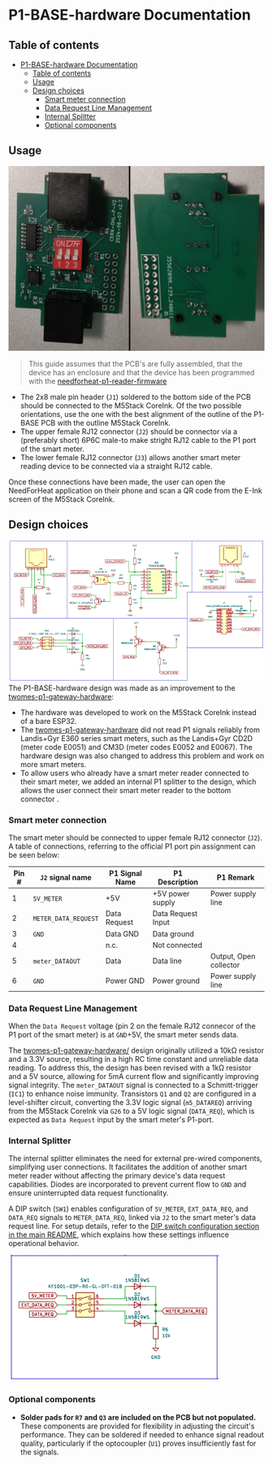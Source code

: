 # P1-BASE-hardware Documentation

## Table of contents
- [P1-BASE-hardware Documentation](#p1-base-hardware-documentation)
  - [Table of contents](#table-of-contents)
  - [Usage](#usage)
  - [Design choices](#design-choices)
    - [Smart meter connection](#smart-meter-connection)
    - [Data Request Line Management](#data-request-line-management)
    - [Internal Splitter](#internal-splitter)
    - [Optional components](#optional-components)

## Usage
<img src="../images/pcb.jpg" width="600"  />

> This guide assumes that the PCB's are fully assembled, that the device has an enclosure and that the device has been programmed with the [needforheat-p1-reader-firmware](https://github.com/energietransitie/needforheat-p1-reader-firmware) 

* The 2x8 male pin header (`J1`) soldered to the bottom side of the PCB should be connected to the M5Stack CoreInk. Of the two possible orientations, use the  one with the best alignment of the outline of the P1-BASE PCB with the outline M5Stack CoreInk. 
* The upper female RJ12 connector (`J2`) should be connector via a (preferably short) 6P6C male-to make stright RJ12 cable to the P1 port of the smart meter. 
* The lower female RJ12 connector (`J3`) allows another smart meter reading device to be connected via a straight RJ12 cable.

Once these connections have been made, the user can open the NeedForHeat application on their phone and scan a QR code from the E-Ink screen of the M5Stack CoreInk. 

## Design choices

<img src="../images/schematic.PNG" width=600> </img>
The P1-BASE-hardware design was made as an improvement to the [twomes-p1-gateway-hardware](https://github.com/energietransitie/twomes-p1-gateway-hardware): 
* The hardware was developed to work on the M5Stack CoreInk instead of a bare ESP32.
* The [twomes-p1-gateway-hardware](https://github.com/energietransitie/twomes-p1-gateway-hardware) did not read P1 signals reliably from Landis+Gyr E360 series smart meters, such as the Landis+Gyr CD2D (meter code E0051) and CM3D (meter codes E0052 and E0067). The hardware design was also changed to address this problem and work on more smart meters.
* To allow  users who already have a smart meter reader connected to their smart meter, we added an internal P1 splitter to the design, which allows the user connect their smart meter reader to the bottom connector .

### Smart meter connection
The smart meter should be connected to upper female RJ12 connector (`J2`). A table of connections, referring to the official P1 port pin assignment can be seen below:

| Pin # | `J2` signal name     | P1 Signal Name | P1 Description     | P1 Remark              |
| ----- | -------------------- | -------------- | ------------------ | ---------------------- |
| 1     | `5V_METER`           | +5V            | +5V power supply   | Power supply line      |
| 2     | `METER_DATA_REQUEST` | Data Request   | Data Request Input |                        |
| 3     | `GND`                | Data GND       | Data ground        |                        |
| 4     |                      | n.c.           | Not connected      |                        |
| 5     | `meter_DATAOUT`      | Data           | Data line          | Output, Open collector |
| 6     | `GND`                | Power GND      | Power ground       | Power supply line      |

### Data Request Line Management
When the `Data Request` voltage (pin 2 on the female RJ12 connecor of the P1 port of the smart meter) is at `GND`+5V, the smart meter sends data.<!-- which GND, by the way? Can there be a difference?-->

The [twomes-p1-gateway-hardware/](https://github.com/energietransitie/twomes-p1-gateway-hardware/) design originally utilized a 10kΩ resistor and a 3.3V source, resulting in a high RC time constant and unreliable data reading. To address this, the design has been revised with a 1kΩ resistor and a 5V source, allowing for 5mA current flow and significantly improving signal integrity. The `meter_DATAOUT` signal is connected to a Schmitt-trigger (`IC1`) to enhance noise immunity. Transistors `Q1` and `Q2` are configured in a level-shifter circuit, converting the 3.3V logic signal (`m5_DATAREQ`) arriving from the M5Stack CoreInk via `G26` to a 5V logic signal (`DATA_REQ`), which is expected as `Data Request` input by the smart meter's P1-port.


### Internal Splitter

The internal splitter eliminates the need for external pre-wired components, simplifying user connections. It facilitates the addition of another smart meter reader without affecting the primary device's data request capabilities. Diodes are incorporated to prevent current flow to `GND` and ensure uninterrupted data request functionality. 

A DIP switch (`SW1`) enables configuration of `5V_METER`, `EXT_DATA_REQ`, and `DATA_REQ` signals to `METER_DATA_REQ`, linked via `J2` to the smart meter's data request line. For setup details, refer to the [DIP switch configuration section in the main README](../README.md#setting-the-dip-switches), which explains how these settings influence operational behavior.

![image](../images\schematic_SW1.PNG)


### Optional components
* **Solder pads for `R7` and `Q3` are included on the PCB but not populated.** These components are provided for flexibility in adjusting the circuit's performance. They can be soldered if needed to enhance signal readout quality, particularly if the optocoupler (`U1`) proves insufficiently fast for the signals.

